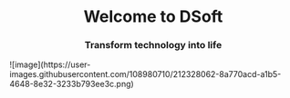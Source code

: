 <center><h1>Welcome to DSoft</h1></center>
<center><h3>Transform technology into life</h3></center>
![image](https://user-images.githubusercontent.com/108980710/212328062-8a770acd-a1b5-4648-8e32-3233b793ee3c.png)
